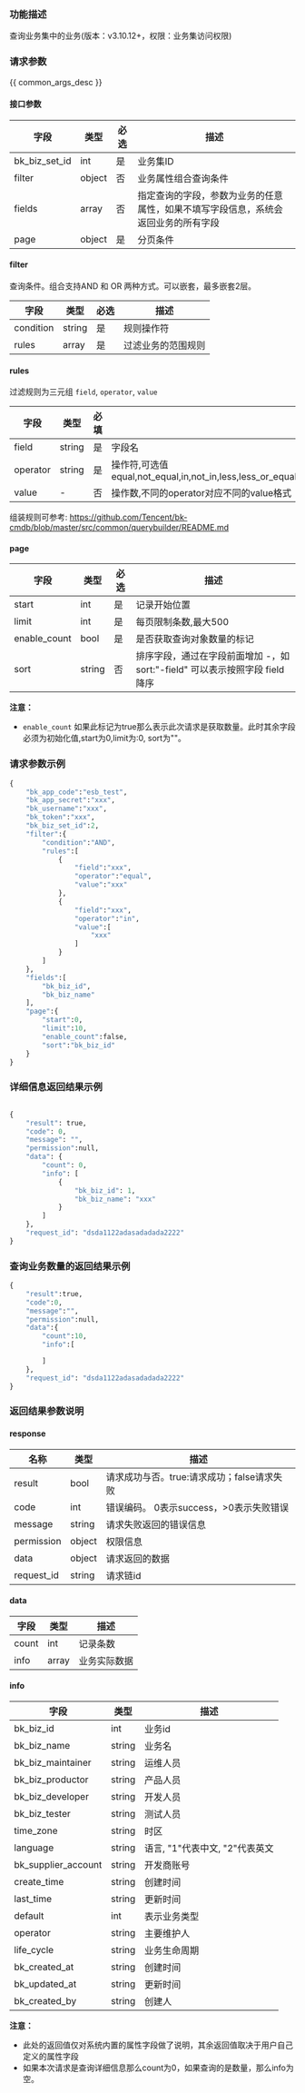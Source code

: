 ### 功能描述

查询业务集中的业务(版本：v3.10.12+，权限：业务集访问权限)

### 请求参数

{{ common_args_desc }}

#### 接口参数

| 字段      |  类型      | 必选   |  描述      |
|-----------|------------|--------|------------|
| bk_biz_set_id | int    | 是     | 业务集ID |
| filter      |  object  | 否     | 业务属性组合查询条件 |
| fields      |  array   | 否     | 指定查询的字段，参数为业务的任意属性，如果不填写字段信息，系统会返回业务的所有字段 |
| page        |  object  | 是     | 分页条件 |

#### filter

查询条件。组合支持AND 和 OR 两种方式。可以嵌套，最多嵌套2层。

| 字段      |  类型      | 必选   |  描述      |
|-----------|------------|--------|------------|
| condition |  string  | 是    | 规则操作符|
| rules |  array  | 是     | 过滤业务的范围规则 |


#### rules
过滤规则为三元组 `field`, `operator`, `value`

| 字段     | 类型   | 必填 | 描述                                                                                                |
| -------- | ------ |  ------ |---------------------------------------------------------------------------------------------------|
| field    | string | 是   | 字段名                                                                                               |
| operator | string | 是   | 操作符,可选值 equal,not_equal,in,not_in,less,less_or_equal,greater,greater_or_equal,between,not_between |
| value    | -      | 否   | 操作数,不同的operator对应不同的value格式                                                                       |

组装规则可参考: <https://github.com/Tencent/bk-cmdb/blob/master/src/common/querybuilder/README.md>

#### page

| 字段      |  类型      | 必选   |  描述      |
|-----------|------------|--------|------------|
| start    |  int    | 是     | 记录开始位置 |
| limit    |  int    | 是     | 每页限制条数,最大500 |
| enable_count |  bool  | 是  | 是否获取查询对象数量的标记 |
| sort     |  string | 否     | 排序字段，通过在字段前面增加 -，如 sort:&#34;-field&#34; 可以表示按照字段 field降序 |

**注意：**
- `enable_count` 如果此标记为true那么表示此次请求是获取数量。此时其余字段必须为初始化值,start为0,limit为:0, sort为""。

### 请求参数示例

```python
{
    "bk_app_code":"esb_test",
    "bk_app_secret":"xxx",
    "bk_username":"xxx",
    "bk_token":"xxx",
    "bk_biz_set_id":2,
    "filter":{
        "condition":"AND",
        "rules":[
            {
                "field":"xxx",
                "operator":"equal",
                "value":"xxx"
            },
            {
                "field":"xxx",
                "operator":"in",
                "value":[
                    "xxx"
                ]
            }
        ]
    },
    "fields":[
        "bk_biz_id",
        "bk_biz_name"
    ],
    "page":{
        "start":0,
        "limit":10,
        "enable_count":false,
        "sort":"bk_biz_id"
    }
}
```

### 详细信息返回结果示例

```python

{
    "result": true,
    "code": 0,
    "message": "",
    "permission":null,
    "data": {
        "count": 0,
        "info": [
            {
                "bk_biz_id": 1,
                "bk_biz_name": "xxx"
            }
        ]
    },
    "request_id": "dsda1122adasadadada2222"
}
```

### 查询业务数量的返回结果示例

```python
{
    "result":true,
    "code":0,
    "message":"",
    "permission":null,
    "data":{
        "count":10,
        "info":[

        ]
    },
    "request_id": "dsda1122adasadadada2222"
}
```

### 返回结果参数说明
#### response

| 名称    | 类型   | 描述                                    |
| ------- | ------ | ------------------------------------- |
| result  | bool   | 请求成功与否。true:请求成功；false请求失败 |
| code    | int    | 错误编码。 0表示success，>0表示失败错误    |
| message | string | 请求失败返回的错误信息                    |
| permission    | object | 权限信息    |
| data    | object | 请求返回的数据                           |
| request_id    | string | 请求链id    |

#### data

| 字段      | 类型      | 描述      |
|-----------|-----------|-----------|
| count     | int       | 记录条数 |
| info      | array     | 业务实际数据 |


#### info
| 字段      | 类型      | 描述         |
|-----------|-----------|--------------|
| bk_biz_id | int | 业务id |
| bk_biz_name       |  string       | 业务名 |
| bk_biz_maintainer |  string       | 运维人员 |
| bk_biz_productor  |  string      | 产品人员 |
| bk_biz_developer  |  string      | 开发人员 |
| bk_biz_tester     |  string       | 测试人员 |
| time_zone         |  string       | 时区 |
| language          |  string      | 语言, "1"代表中文, "2"代表英文 |
| bk_supplier_account | string       | 开发商账号   |
| create_time         | string | 创建时间     |
| last_time           | string | 更新时间     |
|default | int | 表示业务类型 |
| operator | string | 主要维护人 |
|life_cycle|string|业务生命周期|
| bk_created_at      | string |  创建时间        |
| bk_updated_at      | string |  更新时间        |
| bk_created_by      | string |  创建人         |

**注意：**
- 此处的返回值仅对系统内置的属性字段做了说明，其余返回值取决于用户自己定义的属性字段
- 如果本次请求是查询详细信息那么count为0，如果查询的是数量，那么info为空。
